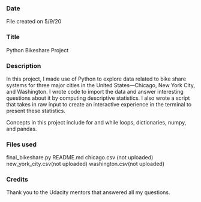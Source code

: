 ### Date
File created on 5/9/20


### Title
Python Bikeshare Project

### Description
In this project, I made use of Python to explore data related to bike share systems for three major cities in the United States—Chicago, New York City, and Washington.  I wrote code to import the data and answer interesting questions about it by computing descriptive statistics. I also wrote a script that takes in raw input to create an interactive experience in the terminal to present these statistics.

Concepts in this project include for and while loops, dictionaries, numpy, and pandas.


### Files used
final_bikeshare.py
README.md
chicago.csv (not uploaded)
new_york_city.csv(not uploaded)
washington.csv(not uploaded)


### Credits
Thank you to the Udacity mentors that answered all my questions.
